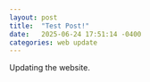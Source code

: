 ```yaml
---
layout: post
title:  "Test Post!"
date:   2025-06-24 17:51:14 -0400
categories: web update
---
```


Updating the website.